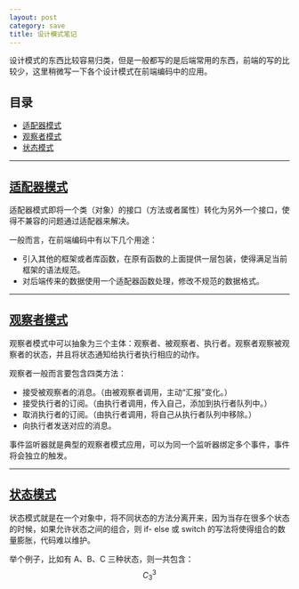 ```yaml
---
layout: post
category: save
title: 设计模式笔记
---
```


设计模式的东西比较容易归类，但是一般都写的是后端常用的东西，前端的写的比较少，这里稍微写一下各个设计模式在前端编码中的应用。

## 目录

- [适配器模式](适配器模式)
- [观察者模式](#观察者模式)
- [状态模式](#状态模式)

---

## [适配器模式](适配器模式)

适配器模式即将一个类（对象）的接口（方法或者属性）转化为另外一个接口，使得不兼容的问题通过适配器来解决。

一般而言，在前端编码中有以下几个用途：

- 引入其他的框架或者库函数，在原有函数的上面提供一层包装，使得满足当前框架的语法规范。
- 对后端传来的数据使用一个适配器函数处理，修改不规范的数据格式。

---

## [观察者模式](#观察者模式)

观察者模式中可以抽象为三个主体：观察者、被观察者、执行者。观察者观察被观察者的状态，并且将状态通知给执行者执行相应的动作。

观察者一般而言要包含四类方法：

- 接受被观察者的消息。（由被观察者调用，主动“汇报”变化。）
- 接受执行者的订阅。（由执行者调用，传入自己，添加到执行者队列中。）
- 取消执行者的订阅。（由执行者调用，将自己从执行者队列中移除。）
- 向执行者发送对应的消息。

事件监听器就是典型的观察者模式应用，可以为同一个监听器绑定多个事件，事件将会独立的触发。

---

## [状态模式](#状态模式)

状态模式就是在一个对象中，将不同状态的方法分离开来，因为当存在很多个状态的时候，如果允许状态之间的组合，则 if- else 或 switch 的写法将使得组合的数量膨胀，代码难以维护。

举个例子，比如有 A、B、C 三种状态，则一共包含：
$$
C_{3}^{3}
$$


